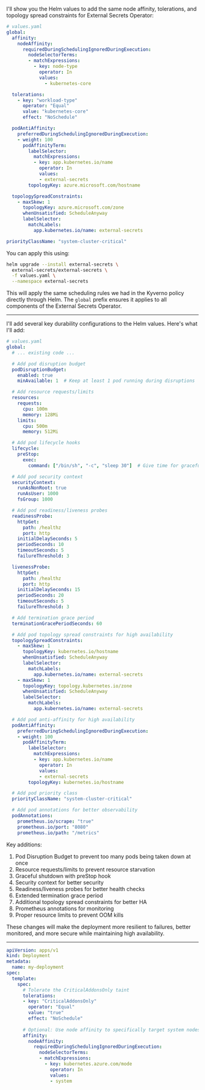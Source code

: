 I'll show you the Helm values to add the same node affinity, tolerations, and topology spread constraints for External Secrets Operator:

```yaml
# values.yaml
global:
  affinity:
    nodeAffinity:
      requiredDuringSchedulingIgnoredDuringExecution:
        nodeSelectorTerms:
        - matchExpressions:
          - key: node-type
            operator: In
            values:
              - kubernetes-core

  tolerations:
    - key: "workload-type"
      operator: "Equal"
      value: "kubernetes-core"
      effect: "NoSchedule"

  podAntiAffinity:
    preferredDuringSchedulingIgnoredDuringExecution:
    - weight: 100
      podAffinityTerm:
        labelSelector:
          matchExpressions:
          - key: app.kubernetes.io/name
            operator: In
            values:
            - external-secrets
        topologyKey: azure.microsoft.com/hostname

  topologySpreadConstraints:
    - maxSkew: 1
      topologyKey: azure.microsoft.com/zone
      whenUnsatisfied: ScheduleAnyway
      labelSelector:
        matchLabels:
          app.kubernetes.io/name: external-secrets

priorityClassName: "system-cluster-critical"
```

You can apply this using:
```bash
helm upgrade --install external-secrets \
  external-secrets/external-secrets \
  -f values.yaml \
  --namespace external-secrets
```

This will apply the same scheduling rules we had in the Kyverno policy directly through Helm. The `global` prefix ensures it applies to all components of the External Secrets Operator.


---
I'll add several key durability configurations to the Helm values. Here's what I'll add:

```yaml
# values.yaml
global:
  # ... existing code ...

  # Add pod disruption budget
  podDisruptionBudget:
    enabled: true
    minAvailable: 1  # Keep at least 1 pod running during disruptions

  # Add resource requests/limits
  resources:
    requests:
      cpu: 100m
      memory: 128Mi
    limits:
      cpu: 500m
      memory: 512Mi

  # Add pod lifecycle hooks
  lifecycle:
    preStop:
      exec:
        command: ["/bin/sh", "-c", "sleep 30"]  # Give time for graceful shutdown

  # Add pod security context
  securityContext:
    runAsNonRoot: true
    runAsUser: 1000
    fsGroup: 1000

  # Add pod readiness/liveness probes
  readinessProbe:
    httpGet:
      path: /healthz
      port: http
    initialDelaySeconds: 5
    periodSeconds: 10
    timeoutSeconds: 5
    failureThreshold: 3

  livenessProbe:
    httpGet:
      path: /healthz
      port: http
    initialDelaySeconds: 15
    periodSeconds: 20
    timeoutSeconds: 5
    failureThreshold: 3

  # Add termination grace period
  terminationGracePeriodSeconds: 60

  # Add pod topology spread constraints for high availability
  topologySpreadConstraints:
    - maxSkew: 1
      topologyKey: kubernetes.io/hostname
      whenUnsatisfied: ScheduleAnyway
      labelSelector:
        matchLabels:
          app.kubernetes.io/name: external-secrets
    - maxSkew: 1
      topologyKey: topology.kubernetes.io/zone
      whenUnsatisfied: ScheduleAnyway
      labelSelector:
        matchLabels:
          app.kubernetes.io/name: external-secrets

  # Add pod anti-affinity for high availability
  podAntiAffinity:
    preferredDuringSchedulingIgnoredDuringExecution:
    - weight: 100
      podAffinityTerm:
        labelSelector:
          matchExpressions:
          - key: app.kubernetes.io/name
            operator: In
            values:
            - external-secrets
        topologyKey: kubernetes.io/hostname

  # Add pod priority class
  priorityClassName: "system-cluster-critical"

  # Add pod annotations for better observability
  podAnnotations:
    prometheus.io/scrape: "true"
    prometheus.io/port: "8080"
    prometheus.io/path: "/metrics"
```

Key additions:
1. Pod Disruption Budget to prevent too many pods being taken down at once
2. Resource requests/limits to prevent resource starvation
3. Graceful shutdown with preStop hook
4. Security context for better security
5. Readiness/liveness probes for better health checks
6. Extended termination grace period
7. Additional topology spread constraints for better HA
8. Prometheus annotations for monitoring
9. Proper resource limits to prevent OOM kills

These changes will make the deployment more resilient to failures, better monitored, and more secure while maintaining high availability.


---
```yaml
apiVersion: apps/v1
kind: Deployment
metadata:
  name: my-deployment
spec:
  template:
    spec:
      # Tolerate the CriticalAddonsOnly taint
      tolerations:
      - key: "CriticalAddonsOnly"
        operator: "Equal"
        value: "true"
        effect: "NoSchedule"
      
      # Optional: Use node affinity to specifically target system nodes
      affinity:
        nodeAffinity:
          requiredDuringSchedulingIgnoredDuringExecution:
            nodeSelectorTerms:
            - matchExpressions:
              - key: kubernetes.azure.com/mode
                operator: In
                values:
                - system
```